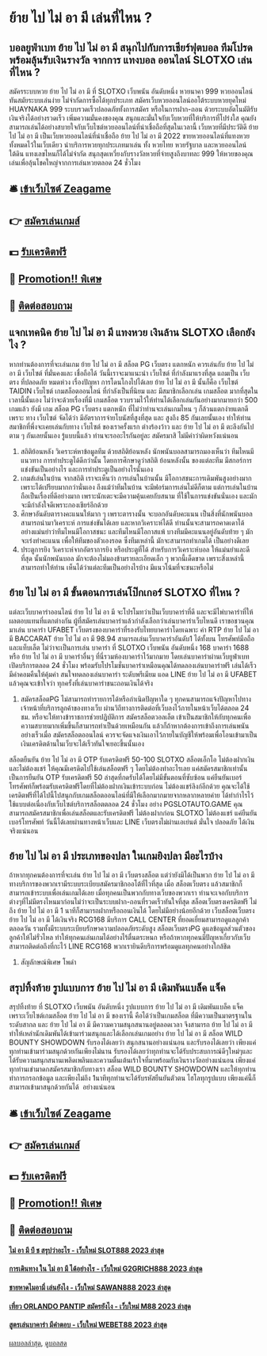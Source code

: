 # ย้าย ไป ไม่ อา มี เล่นที่ไหน ?
## บอลยูฟ่าเบท ย้าย ไป ไม่ อา มี สนุกไปกับการเชียร์ฟุตบอล ทีมโปรดพร้อมลุ้นรับเงินรางวัล จากการ แทงบอล ออนไลน์ SLOTXO เล่นที่ไหน ?
สมัครระบบหวย ย้าย ไป ไม่ อา มี ที่ SLOTXO เว็บพนัน อันดับหนึ่ง หวยนาคา 999 หวยออนไลน์ ทันสมัยระบบเล่นง่าย ไม่จำกัดการซื้อได้ทุกประเภท สมัครเว็บหวยออนไลน์ออโต้ระบบหวยยุคใหม่ HUAYNAKA 999 ระบบรวดเร็วปลอดภัยทั้งการสมัคร หรือในการฝาก-ถอน ด้วยระบบอัตโนมัติรับเงินจริงได้อย่างรวดเร็ว เพิ่มความมั่นคงของคุณ สนุกและมั่นใจกับเว็บหวยที่ให้บริการที่โปร่งใส คุณยังสามารถเล่นได้อย่างสบายใจกับเว็บไซต์หวยออนไลน์ที่น่าเชื่อถือที่สุดในเวลานี้ เว็บหวยที่มีประวัติดี ย้าย ไป ไม่ อา มี เป็นเว็บหวยออนไลน์ที่น่าเชื่อถือ ย้าย ไป ไม่ อา มี 2022 ขายหวยออนไลน์ที่แทงหวยทั้งหมดไว้ในเว็บเดียว นำบริการหวยทุกประเภทมาเล่น ทั้ง หวยไทย หวยรัฐบาล และหวยออนไลน์ใต้ดิน แทงเลขไหนก็ได้ไม่จำกัด สนุกสุดเหวี่ยงกับรางวัลหวยที่จ่ายสูงถึงบาทละ 999 ให้หวยของคุณเล่นเพื่อลุ้นโชคใหญ่จากการเล่นหวยตลอด 24 ชั่วโมง

## 🛎 [เข้าเว็บไซต์ Zeagame](https://bit.ly/3SdLNi2)
## 👉 [สมัครเล่นเกมส์](https://bit.ly/3SdLNi2)
## 💵 [รับเครดิตฟรี](https://bit.ly/3dyRKHj)
## 👑 [Promotion!! พิเศษ](https://bit.ly/3dyRKHj)
## 📱 [ติดต่อสอบถาม](https://bit.ly/3dyRKHj)

## แจกเทคนิค ย้าย ไป ไม่ อา มี แทงหวย เงินล้าน SLOTXO เลือกยังไง ?
หากท่านต้องการที่จะเล่นเกม ย้าย ไป ไม่ อา มี สล็อต PG เว็บตรง แตกหนัก ควรเล่นกับ ย้าย ไป ไม่ อา มี เว็บไซต์ ที่มั่นคงและ เชื่อถือได้ วันนี้เราจะมาแนะนำ เว็บไซต์ ที่กำลังมาแรงที่สุด แถมเป็น เว็บตรง ที่ปลอดภัย หมดห่วง เรื่องปัญหา การโดนโกงไปได้เลย ย้าย ไป ไม่ อา มี นั้นก็คือ เว็บไซต์ TAIDIN เว็บไซต์ เกมสล็อตออนไลน์ ที่กำลังเป็นที่นิยม และ มีสมาชิกเลือกเล่น เกมสล็อต มากที่สุดในเวลานี้นั้นเอง ไม่ว่าจะด้วยเรื่องที่มี เกมสล็อต รวบรวมไว้ให้ท่านได้เลือกเล่นกันอย่างมากมายกว่า 500 เกมแล้ว ยังมี เกม สล็อต PG เว็บตรง แตกหนัก ที่ไม่ว่าท่านจะเล่นเกมไหน ๆ ก็ล้วนแตกง่ายแตกดี เพราะ ทาง เว็บไซต์ จัดได้ว่า มีอัตราการจ่ายโบนัสที่สูงที่สุด และ สูงถึง 85 กันเลยนั้นเอง ทำให้ท่านสมาชิกที่พึ่งจะเคยเล่นกับทาง เว็บไซต์ ของเราครั้งแรก ต่างร้องว้าว และ ย้าย ไป ไม่ อา มี ตะลึงกันไปตาม ๆ กันเลยนั้นเอง รู้แบบนี้แล้ว ท่านจะรออะไรกันอยู่ละ สมัครมาสิ ไม่มีคำว่าผิดหวังแน่นอน
1. สถิติย้อนหลัง วิเคราะห์หาข้อมูลทีม ด้วยสถิติย้อนหลัง นักพนันบอลสามารถมองเห็นว่า ทีมไหนมีแนวทาง การทำประตูได้ดีกว่านั้น โดยการศึกษาดูว่าสถิติ ย้อนหลังนั้น ของแต่ละทีม มีสกอร์การแข่งขันเป็นอย่างไร และการทำประตูเป็นอย่างไรนั่นเอง
2. เกมส์เล่นในบ้าน จากสถิติ เราจะเห็นว่า การเล่นในบ้านนั้น มีโอกาสชนะการเดิมพันสูงอย่างมาก เพราะได้เปรียบมากกว่านั่นเอง ถึงแม้ว่าทีมในบ้าน จะมีฟอร์มการเล่นไม่ดีก็ตาม แต่การเล่นในบ้าน ถือเป็นเรื่องที่ดีอย่างมาก เพราะนักเตะจะมีความคุ้นเคยกับสนาม ที่ใช้ในการแข่งขันนั่นเอง และมักจะมีกำลังใจดีเพราะกองเชียร์อีกด้วย
3. ศึกษาอันดับตารางคะแนนให้มาก ๆ เพราะตารางนั้น จะบอกอันดับคะแนน เป็นสิ่งที่นักพนันบอล สามารถนำมาวิเคราะห์ การแข่งขันได้เลย และหากวิเคราะห์ได้ดี ท่านนั้นจะสามารถคาดเดาได้ อย่างแม่นยำว่าทีมไหนมีโอกาสชนะ และทีมไหนมีโอกาสแพ้ บางทีมมีคะแนนอยู่อันดับท้าย ๆ มักจะเร่งทำคะแนน เพื่อให้ทีมของตัวเองรอด ซึ่งทีมเหล่านี้ มักจะสามารถทำเกมได้ เป็นอย่างดีเลย
4. ประตูการยิง วิเคราะห์จากอัตราการยิง หรือประตูที่ได้ สำหรับการวิเคราะห์บอล ให้แม่นยำและดีที่สุด นั้นนักพนันบอล มักจะต้องไม่มองข้ามรายละเอียดเล็ก ๆ พวกนี้เด็ดขาด เพราะสิ่งเหล่านี้สามารถทำให้ท่าน เห็นได้ว่าแต่ละทีมเป็นอย่างไรบ้าง มีแนวโน้มที่จะชนะหรือไม่

## ย้าย ไป ไม่ อา มี ขั้นตอนการเล่นโป๊กเกอร์ SLOTXO ที่ไหน ?
แต่ละเว็บบาคาร่าออนไลน์ ย้าย ไป ไม่ อา มี จะโปรโมทว่าเป็นเว็บบาคาร่าที่ดี และจะมีไพ่บาคาร่าที่ให้ผลตอบแทนที่แตกต่างกัน ผู้ที่สมัครเล่นบาคาร่าแล้วกำลังเลือกว่าเล่นบาคาร่าเว็บไหนดี เราขอชวนคุณมาเล่น บาคาร่า UFABET เว็บตรงของบาคาร่าที่รองรับไทยบาคาร่าโดยเฉพาะ ค่า RTP ย้าย ไป ไม่ อา มี BACCARAT ย้าย ไป ไม่ อา มี 98.94
สามารถเล่นเว็บบาคาร่าอันดับ1 ได้ทั้งบน โทรศัพท์มือถือและแท็บเล็ต ไม่ว่าจะเป็นการเล่น บาคาร่า ที่ SLOTXO เว็บพนัน อันดับหนึ่ง 168 บาคาร่า 1688 หรือ ย้าย ไป ไม่ อา มี บาคาร่าอื่นๆ ที่นี่รวมห้องบาคาร่าไว้มากมาย โดยเล่นบาคาร่าผ่านเว็บยูฟ่าเบท เปิดบริการตลอด 24 ชั่วโมง พร้อมรับโปรโมชั่นบาคาร่าเหมือนคุณได้ทดลองเล่นบาคาร่าฟรี เล่นได้เร็ว มีค่าคอมคืนให้คุ้มค่า
สนใจทดลองเล่นบาคาร่า ระดับพรีเมียม แอด LINE ย้าย ไป ไม่ อา มี UFABET แล้วคุณจะเข้าใจว่า ทุกครั้งที่เล่นบาคาร่าชนะถอนเงินได้จริง
1. สมัครสล็อตPG ไม่สามารถทำรายการได้หรือกำเนิดปัญหาใด ๆ ทุกคนสามารถแจ้งปัญหาไปทางเจ้าหน้าที่บริการลูกค้าของทางเว็บ ผ่านวิถีทางการติดต่อที่เว็บลงไว้ภายในหน้าเว็บได้ตลอด 24 ชม. หรือจะให้ทางข้าราชการช่วยปฏิบัติการ สมัครสล็อตวอลเล็ต เข้าเป็นสมาชิกให้กับทุกคนเพื่อความสบายมากเพิ่มขึ้นก็สามารถทำเป็นด้วยเหมือนกัน แล้วก็ถ้าหากต้องการเข้าถึงการเล่นพนันอย่างเร็วเมื่อ สมัครสล็อตออนไลน์ ควรจะจัดแจงเงินเอาไว้ภายในบัญชีให้พร้อมเพื่อโอนเข้ามาเป็นเงินเครดิตด้านในเว็บจะได้เร็วทันใจเยอะขึ้นนั้นเอง

สล็อตยืนยัน ย้าย ไป ไม่ อา มี OTP รับเครดิตฟรี 50-100 SLOTXO สล็อตเอ็กโอ ไม่ต้องฝากเงินและไม่ต้องแชร์ ให้คุณมีเครดิตไปใช้เล่นสล็อตฟรี ๆ โดยไม่ต้องทำอะไรเลย แค่สมัครสมาชิกเท่านั้น เป็นการยืนยัน OTP รับเครดิตฟรี 50 ล่าสุดที่กดรับได้โดยไม่มีขั้นตอนที่ซับซ้อน แค่ยืนยันเบอร์โทรศัพท์ก็พร้อมรับเครดิตฟรีโดยที่ไม่ต้องฝากเงินเข้าระบบก่อน ไม่ต้องแชร์ลิงก์อีกด้วย คุณจะได้ใช้เครดิตฟรีที่ได้ไปนี้ไปสนุกกับเกมสล็อตออนไลน์ที่มีให้เลือกมากมายจากหลากหลายค่าย ได้ทำกำไรไว้ใช้แบบต่อเนื่องกับเว็บไซต์บริการสล็อตตลอด 24 ชั่วโมง อย่าง PGSLOTAUTO.GAME คุณสามารถสมัครสมาชิกเพื่อเล่นสล็อตและรับเครดิตฟรี ไม่ต้องฝากก่อน SLOTXO ไม่ต้องแชร์ แค่ยืนยันเบอร์โทรศัพท์ วันนี้ได้เลยผ่านทางหน้าเว็บและ LINE เว็บตรงไม่ผ่านเอเย่นต์ มั่นใจ ปลอดภัย ได้เงินจริงแน่นอน

## ย้าย ไป ไม่ อา มี ประเภทของปลา ในเกมยิงปลา มีอะไรบ้าง
ถ้าหากทุกคนต้องการที่จะเล่น ย้าย ไป ไม่ อา มี เว็บตรงสล็อต แต่ว่ายังมิได้เป็นพวก ย้าย ไป ไม่ อา มี ทางบริการของพวกเรามีระบบระเบียบสมัครมาชิกออโต้ที่ไวที่สุด เมื่อ สล็อตเว็บตรง แล้วสมาชิกก็สามารถเข้าระบบเพื่อเล่นเกมได้เลย เมื่อทุกคนเป็นพวกกับทางเว็บของพวกเรา ท่านจะเจอกับบริการต่างๆที่ไม่มีตรงไหนมาก่อนไม่ว่าจะเป็นระบบฝาก-ถอนที่รวดเร็วทันใจที่สุด สล็อตเว็บตรงเครดิตฟรี ไม่ถึง ย้าย ไป ไม่ อา มี 1 นาทีก็สามารถฝากหรือถอนเงินได้ โดยไม่มีอย่างน้อยอีกด้วย เว็บสล็อตเว็บตรง ย้าย ไป ไม่ อา มี ได้เงินจริง RCG168 มีบริการ CALL CENTER ที่ยอดเยี่ยมสามารถดูแลลูกค้าตลอดวัน รวมทั้งมีระบบระเบียบรักษาความปลอดภัยระดับสูง สล็อตเว็บตรงPG ดูแลข้อมูลส่วนตัวของลูกค้าให้ไม่รั่วไหล ทำให้ทุกคนเล่นเกมได้อย่างไร้ตื่นตระหนก หรือถ้าหากทุกคนมีปัญหาเกี่ยวกับเว็บ สามารถติดต่อถึงที่กะไว้ LINE RCG168 พวกเรายินดีบริการพร้อมดูแลทุกคนอย่างใกล้ชิด
1. สัญลักษณ์พิเศษ โพดำ

## สรุปทิ้งท้าย รูปแบบการ ย้าย ไป ไม่ อา มี เดิมพันแบล็ค แจ็ค
สรุปทิ้งท้าย ที่ SLOTXO เว็บพนัน อันดับหนึ่ง รูปแบบการ ย้าย ไป ไม่ อา มี เดิมพันแบล็ค แจ็ค เพราะเว็บไซต์เกมสล็อต ย้าย ไป ไม่ อา มี ของเรานี้ คือได้ว่าเป็นเกมสล็อต ที่มีความเป็นมาตรฐานในระดับสากล และ ย้าย ไป ไม่ อา มี มีความความสนุกสนานอยู่ตลอดเวลา จึงสามารถ ย้าย ไป ไม่ อา มี ทำให้เหล่านักเดิมพันได้เข้ามาร่วมสนุกและได้เลือกเล่นเกมอย่าง ย้าย ไป ไม่ อา มี สล็อต WILD BOUNTY SHOWDOWN รับรองได้เลยว่า สนุกสนานอย่างแน่นอน และรับรองได้เลยว่า เพียงแค่ทุกท่านเข้ามาร่วมสนุกด้วยกันเพียงไม่นาน รับรองได้เลยว่าทุกท่านจะได้รับประสบการณ์ดีๆใหม่ๆและได้รับความสนุกสนานเพลิดเพลินและความตื่นเต้นเร้าใจที่มาพร้อมกับเงินรางวัลอย่างแน่นอน เพียงแค่ทุกท่านเข่ามาดกสมัครสมาชิกกับทางเรา สล็อต WILD BOUNTY SHOWDOWN และให้ทุกท่านทำการกรอกข้อมูล และเพียงไม่ถึง 1นาทีทุกท่านจะได้รับรหัสยืนยันตัวตน ไฮโลทุกรูปแบบ เพียงแค่นี้ก็สามารถเข้ามาสนุกด้วยกันได้  อย่างแน่นอน

## 🛎 [เข้าเว็บไซต์ Zeagame](https://bit.ly/3SdLNi2)
## 👉 [สมัครเล่นเกมส์](https://bit.ly/3SdLNi2)
## 💵 [รับเครดิตฟรี](https://bit.ly/3dyRKHj)
## 👑 [Promotion!! พิเศษ](https://bit.ly/3dyRKHj)
## 📱 [ติดต่อสอบถาม](https://bit.ly/3dyRKHj)

#### [ไม่ อา มี บี ช สรุปว่าอะไร - เว็บใหม่ SLOT888 2023 ล่าสุด](https://atom.io/themes/ไม่%20อา%20มี%20บี%20ช%20สรุปว่าอะไร%20-%20เว็บใหม่%20slot888%202023%20ล่าสุด)
#### [การเดินทาง ใน ไม่ อา มี ได้อย่างไร - เว็บใหม่ G2GRICH888 2023 ล่าสุด](https://atom.io/themes/การเดินทาง%20ใน%20ไม่%20อา%20มี%20ได้อย่างไร%20-%20เว็บใหม่%20g2grich888%202023%20ล่าสุด)
#### [ชายหาดไมอามี่ เล่นยังไง - เว็บใหม่ SAWAN888 2023 ล่าสุด](https://atom.io/themes/ชายหาดไมอามี่%20เล่นยังไง%20-%20เว็บใหม่%20sawan888%202023%20ล่าสุด)
#### [เที่ยว ORLANDO PANTIP สมัครยังไง - เว็บใหม่ M88 2023 ล่าสุด](https://atom.io/themes/เที่ยว%20orlando%20pantip%20สมัครยังไง%20-%20เว็บใหม่%20m88%202023%20ล่าสุด)
#### [สูตรเล่นบาคาร่า มีคำตอบ - เว็บใหม่ WEBET88 2023 ล่าสุด](https://atom.io/themes/สูตรเล่นบาคาร่า%20มีคำตอบ%20-%20เว็บใหม่%20webet88%202023%20ล่าสุด)

[ผลบอลล่าสุด](https://siamsport.tv "ผลบอลล่าสุด"), [ดูบอลสด](https://siamsport.tv/ดูบอลสด "ดูบอลสด")